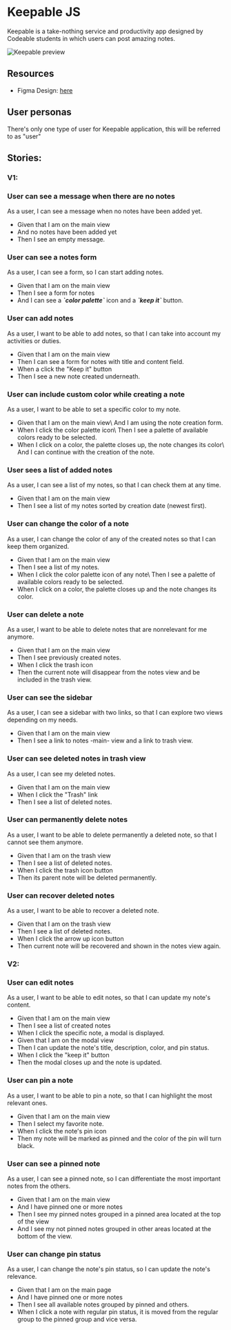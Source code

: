# **Keepable JS**

Keepable is a take-nothing service and productivity app designed by Codeable students in which users can post amazing notes.

![Keepable preview](https://p-vvf5mjm.t4.n0.cdn.getcloudapp.com/items/nOuv71nr/757e909e-44d9-4b60-b2c8-ce291546ffa6.png?source=viewer&v=aeb077c3d4a9bc878d98ebcdef943f4a)
## **Resources**

- Figma Design: [here](https://www.figma.com/file/Z10aVJonGelGGdOonSdl19/Keepable-Project?type=design&node-id=5%3A11&mode=design&t=iKu2YusHbgfXqNw0-1)

## **User personas**

There's only one type of user for Keepable application, this will be referred to as "user"

## **Stories:**
### **V1:**
### User can see a message when there are no notes

As a user, I can see a message when no notes have been added yet.

- Given that I am on the main view
- And no notes have been added yet
- Then I see an empty message.

### User can see a notes form

As a user, I can see a form, so I can start adding notes.

- Given that I am on the main view
- Then I see a form for notes
- And I can see a **_\`color palette\`_** icon and a **_\`keep it\`_** button.

### User can add notes

As a user, I want to be able to add notes, so that I can take into account my activities or duties.

- Given that I am on the main view
- Then I can see a form for notes with title and content field.
- When a click the "Keep it" button
- Then I see a new note created underneath.

### User can include custom color while creating a note

As a user, I want to be able to set a specific color to my note.

- Given that I am on the main view\ And I am using the note creation form.
- When I click the color palette icon\ Then I see a palette of available colors ready to be selected.
- When I click on a color, the palette closes up, the note changes its color\ And I can continue with the creation of the note.

### User sees a list of added notes

As a user, I can see a list of my notes, so that I can check them at any time.

- Given that I am on the main view
- Then I see a list of my notes sorted by creation date (newest first).

### User can change the color of a note

As a user, I can change the color of any of the created notes so that I can keep them organized.

- Given that I am on the main view
- Then I see a list of my notes.
- When I click the color palette icon of any note\ Then I see a palette of available colors ready to be selected.
- When I click on a color, the palette closes up and the note changes its color.

### User can delete a note

As a user, I want to be able to delete notes that are nonrelevant for me anymore.

- Given that I am on the main view
- Then I see previously created notes.
- When I click the trash icon
- Then the current note will disappear from the notes view and be included in the trash view.

### User can see the sidebar

As a user, I can see a sidebar with two links, so that I can explore two views depending on my needs.

- Given that I am on the main view
- Then I see a link to notes -main- view and a link to trash view.

### User can see deleted notes in trash view

As a user, I can see my deleted notes.

- Given that I am on the main view
- When I click the "Trash" link
- Then I see a list of deleted notes.

### User can permanently delete notes

As a user, I want to be able to delete permanently a deleted note, so that I cannot see them anymore.

- Given that I am on the trash view
- Then I see a list of deleted notes.
- When I click the trash icon button
- Then its parent note will be deleted permanently.

### User can recover deleted notes

As a user, I want to be able to recover a deleted note.

- Given that I am on the trash view
- Then I see a list of deleted notes.
- When I click the arrow up icon button
- Then current note will be recovered and shown in the notes view again.

### **V2:**
### User can edit notes

As a user, I want to be able to edit notes, so that I can update my note's content.

- Given that I am on the main view
- Then I see a list of created notes
- When I click the specific note, a modal is displayed.
- Given that I am on the modal view
- Then I can update the note's title, description, color, and pin status.
- When I click the "keep it" button
- Then the modal closes up and the note is updated.

### User can pin a note

As a user, I want to be able to pin a note, so that I can highlight the most relevant ones.

- Given that I am on the main view
- Then I select my favorite note.
- When I click the note's pin icon
- Then my note will be marked as pinned and the color of the pin will turn black.

### User can see a pinned note

As a user, I can see a pinned note, so I can differentiate the most important notes from the others.

- Given that I am on the main view
- And I have pinned one or more notes
- Then I see my pinned notes grouped in a pinned area located at the top of the view
- And I see my not pinned notes grouped in other areas located at the bottom of the view.

### User can change pin status

As a user, I can change the note's pin status, so I can update the note's relevance.

- Given that I am on the main page
- And I have pinned one or more notes
- Then I see all available notes grouped by pinned and others.
- When I click a note with regular pin status, it is moved from the regular group to the pinned group and vice versa.











